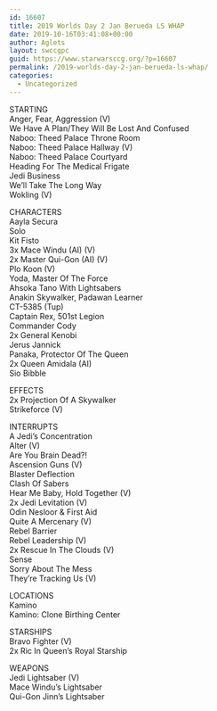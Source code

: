 ```yaml
---
id: 16607
title: 2019 Worlds Day 2 Jan Berueda LS WHAP
date: 2019-10-16T03:41:08+00:00
author: Aglets
layout: swccgpc
guid: https://www.starwarsccg.org/?p=16607
permalink: /2019-worlds-day-2-jan-berueda-ls-whap/
categories:
  - Uncategorized
---
```

STARTING  
Anger, Fear, Aggression (V)  
We Have A Plan/They Will Be Lost And Confused  
Naboo: Theed Palace Throne Room  
Naboo: Theed Palace Hallway (V)  
Naboo: Theed Palace Courtyard  
Heading For The Medical Frigate  
Jedi Business  
We&#8217;ll Take The Long Way  
Wokling (V)

CHARACTERS  
Aayla Secura  
Solo  
Kit Fisto  
3x Mace Windu (AI) (V)  
2x Master Qui-Gon (AI) (V)  
Plo Koon (V)  
Yoda, Master Of The Force  
Ahsoka Tano With Lightsabers  
Anakin Skywalker, Padawan Learner  
CT-5385 (Tup)  
Captain Rex, 501st Legion  
Commander Cody  
2x General Kenobi  
Jerus Jannick  
Panaka, Protector Of The Queen  
2x Queen Amidala (AI)  
Sio Bibble

EFFECTS  
2x Projection Of A Skywalker  
Strikeforce (V)

INTERRUPTS  
A Jedi&#8217;s Concentration  
Alter (V)  
Are You Brain Dead?!  
Ascension Guns (V)  
Blaster Deflection  
Clash Of Sabers  
Hear Me Baby, Hold Together (V)  
2x Jedi Levitation (V)  
Odin Nesloor & First Aid  
Quite A Mercenary (V)  
Rebel Barrier  
Rebel Leadership (V)  
2x Rescue In The Clouds (V)  
Sense  
Sorry About The Mess  
They&#8217;re Tracking Us (V)

LOCATIONS  
Kamino  
Kamino: Clone Birthing Center

STARSHIPS  
Bravo Fighter (V)  
2x Ric In Queen&#8217;s Royal Starship

WEAPONS  
Jedi Lightsaber (V)  
Mace Windu&#8217;s Lightsaber  
Qui-Gon Jinn&#8217;s Lightsaber